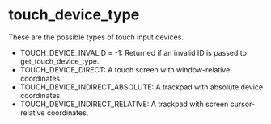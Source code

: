 # touch_device_type
These are the possible types of touch input devices.

* TOUCH_DEVICE_INVALID = -1: Returned if an invalid ID is passed to get_touch_device_type.
* TOUCH_DEVICE_DIRECT: A touch screen with window-relative coordinates.
* TOUCH_DEVICE_INDIRECT_ABSOLUTE: A trackpad with absolute device coordinates.
* TOUCH_DEVICE_INDIRECT_RELATIVE: A trackpad with screen cursor-relative coordinates.
